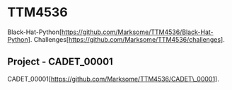 # TTM4536
Black-Hat-Python[https://github.com/Marksome/TTM4536/Black-Hat-Python].
Challenges[https://github.com/Marksome/TTM4536/challenges].

## Project - CADET_00001
CADET_00001[https://github.com/Marksome/TTM4536/CADET\_00001].
